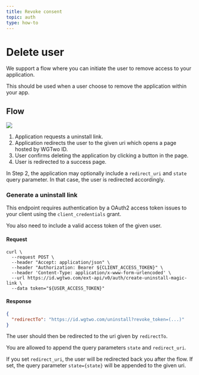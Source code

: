 ```yaml
---
title: Revoke consent
topic: auth
type: how-to
---
```


# Delete user

We support a flow where you can initiate the user to remove access to your application.

This should be used when a user choose to remove the application within your app.  

## Flow
![](~/assets/images/auth-revoke-session.svg)

1. Application requests a uninstall link.
2. Application redirects the user to the given uri which opens a page hosted by WGTwo ID.  
3. User confirms deleting the application by clicking a button in the page.
4. User is redirected to a success page.

In Step 2, the application may optionally include a `redirect_uri` and `state` query parameter.
In that case, the user is redirected accordingly. 

### Generate a uninstall link
This endpoint requires authentication by a OAuth2 access token issues to your client using the `client_credentials` grant. 

You also need to include a valid access token of the given user.

#### Request
```shell script
curl \
  --request POST \
  --header "Accept: application/json" \
  --header "Authorization: Bearer ${CLIENT_ACCESS_TOKEN}" \
  --header 'Content-Type: application/x-www-form-urlencoded' \
  --url https://id.wgtwo.com/ext-api/v0/auth/create-uninstall-magic-link \
  --data token="${USER_ACCESS_TOKEN}"
```

#### Response
```json
{
  "redirectTo": "https://id.wgtwo.com/uninstall?revoke_token=(...)"
}
```

The user should then be redirected to the uri given by `redirectTo`.

You are allowed to append the query parameters `state` and `redirect_uri`.

If you set `redirect_uri`, the user will be redirected back you after the flow.
If set, the query parameter `state={state}` will be appended to the given uri.
